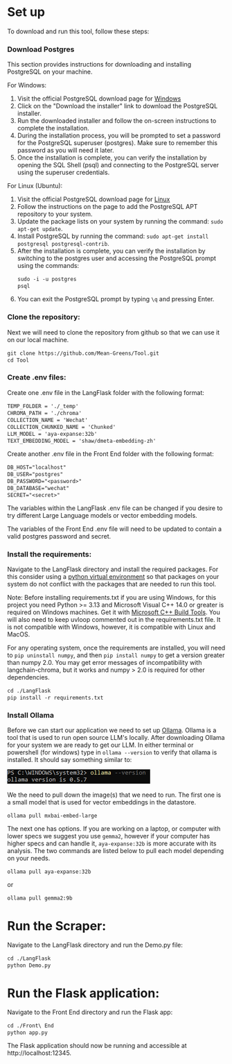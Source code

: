 # Set up

To download and run this tool, follow these steps:

### Download Postgres

This section provides instructions for downloading and installing PostgreSQL on your machine.

For Windows:
1. Visit the official PostgreSQL download page for [<u>Windows</u>](https://www.postgresql.org/download/windows/)
2. Click on the "Download the installer" link to download the PostgreSQL installer.
3. Run the downloaded installer and follow the on-screen instructions to complete the installation.
4. During the installation process, you will be prompted to set a password for the PostgreSQL superuser (postgres). Make sure to remember this password as you will need it later.
5. Once the installation is complete, you can verify the installation by opening the SQL Shell (psql) and connecting to the PostgreSQL server using the superuser credentials.

For Linux (Ubuntu):
1. Visit the official PostgreSQL download page for [<u>Linux</u>](https://www.postgresql.org/download/linux/ubuntu/)
2. Follow the instructions on the page to add the PostgreSQL APT repository to your system.
3. Update the package lists on your system by running the command: `sudo apt-get update`.
4. Install PostgreSQL by running the command: `sudo apt-get install postgresql postgresql-contrib`.
5. After the installation is complete, you can verify the installation by switching to the postgres user and accessing the PostgreSQL prompt using the commands:
    ```
    sudo -i -u postgres
    psql
    ```
6. You can exit the PostgreSQL prompt by typing `\q` and pressing Enter.

### Clone the repository:

Next we will need to clone the repository from github so that we can use it on our local machine.

```shell
git clone https://github.com/Mean-Greens/Tool.git
cd Tool
```

### Create .env files:

Create one .env file in the LangFlask folder with the following format:

```
TEMP_FOLDER = './_temp'
CHROMA_PATH = './chroma'
COLLECTION_NAME = 'Wechat'
COLLECTION_CHUNKED_NAME = 'Chunked'
LLM_MODEL = 'aya-expanse:32b'
TEXT_EMBEDDING_MODEL = 'shaw/dmeta-embedding-zh'

```

Create another .env file in the Front End folder with the following format:

```
DB_HOST="localhost"
DB_USER="postgres"
DB_PASSWORD="<password>"
DB_DATABASE="wechat"
SECRET="<secret>"
```

The variables within the LangFlask .env file can be changed if you desire to try different Large Language models or vector embedding models.

The variables of the Front End .env file will need to be updated to contain a valid postgres password and secret.

### Install the requirements:

Navigate to the LangFlask directory and install the required packages. For this consider using a [python virtual environment](https://packaging.python.org/en/latest/guides/installing-using-pip-and-virtual-environments/) so that packages on your system do not conflict with the packages that are needed to run this tool.

Note: Before installing requirements.txt if you are using Windows, for this project you need Python >= 3.13 and Microsoft Visual C++ 14.0 or greater is required on Windows machines. Get it with [Microsoft C++ Build Tools](https://visualstudio.microsoft.com/visual-cpp-build-tools/). You will also need to keep uvloop commented out in the requirements.txt file. It is not compatible with Windows, however, it is compatible with Linux and MacOS.

For any operating system, once the requirements are installed, you will need to `pip uninstall numpy`, and then `pip install numpy` to get a version greater than numpy 2.0. You may get error messages of incompatibility with langchain-chroma, but it works and numpy > 2.0 is required for other dependencies.


```shell
cd ./LangFlask
pip install -r requirements.txt
```

### Install Ollama

Before we can start our application we need to set up [Ollama](https://ollama.com/download?ref=langchain.ca). Ollama is a tool that is used to run open source LLM's locally. After downloading Ollama for your system we are ready to get our LLM. In either terminal or powershell (for windows) type in `ollama --version` to verify that ollama is installed. It should say something similar to:

![verify ollama](image.png)

We the need to pull down the image(s) that we need to run. The first one is a small model that is used for vector embeddings in the datastore.

```shell
ollama pull mxbai-embed-large
```

The next one has options. If you are working on a laptop, or computer with lower specs we suggest you use `gemma2`, however if your computer has higher specs and can handle it, `aya-expanse:32b` is more accurate with its analysis. The two commands are listed below to pull each model depending on your needs.

```shell
ollama pull aya-expanse:32b
```

or

```shell
ollama pull gemma2:9b
```

# Run the Scraper:

Navigate to the LangFlask directory and run the Demo.py file:

```shell
cd ./LangFlask
python Demo.py
```

# Run the Flask application:

Navigate to the Front End directory and run the Flask app:

```shell
cd ./Front\ End
python app.py
```


The Flask application should now be running and accessible at http://localhost:12345.